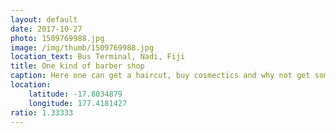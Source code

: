 ```yaml
---
layout: default
date: 2017-10-27
photo: 1509769988.jpg
image: /img/thumb/1509769988.jpg
location_text: Bus Terminal, Nadi, Fiji
title: One kind of barber shop
caption: Here one can get a haircut, buy cosmectics and why not get some DVDs! I mean like... Whatelse? Nespresso.
location:
    latitude: -17.8034879
    longitude: 177.4181427
ratio: 1.33333
---
```

